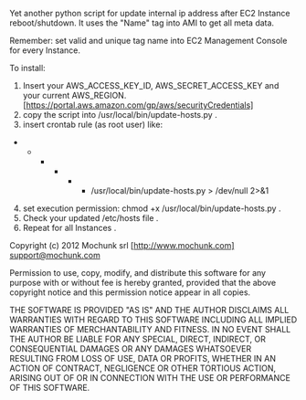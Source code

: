 Yet another python script for update internal ip address after EC2 Instance reboot/shutdown. 
It uses the "Name" tag into AMI to get all meta data.

Remember: set valid and unique tag name into EC2 Management Console for every Instance.

To install:

1) Insert your AWS_ACCESS_KEY_ID, AWS_SECRET_ACCESS_KEY and your current AWS_REGION. [https://portal.aws.amazon.com/gp/aws/securityCredentials]
2) copy the script into /usr/local/bin/update-hosts.py .
3) insert crontab rule (as root user) like: 
* * * * * * /usr/local/bin/update-hosts.py > /dev/null 2>&1 

4) set execution permission: chmod +x /usr/local/bin/update-hosts.py .
5) Check your updated /etc/hosts file .
6) Repeat for all Instances .


Copyright (c) 2012 Mochunk srl [http://www.mochunk.com] <support@mochunk.com>

Permission to use, copy, modify, and distribute this software for any
purpose with or without fee is hereby granted, provided that the above
copyright notice and this permission notice appear in all copies.

THE SOFTWARE IS PROVIDED "AS IS" AND THE AUTHOR DISCLAIMS ALL WARRANTIES
WITH REGARD TO THIS SOFTWARE INCLUDING ALL IMPLIED WARRANTIES OF
MERCHANTABILITY AND FITNESS. IN NO EVENT SHALL THE AUTHOR BE LIABLE FOR
ANY SPECIAL, DIRECT, INDIRECT, OR CONSEQUENTIAL DAMAGES OR ANY DAMAGES
WHATSOEVER RESULTING FROM LOSS OF USE, DATA OR PROFITS, WHETHER IN AN
ACTION OF CONTRACT, NEGLIGENCE OR OTHER TORTIOUS ACTION, ARISING OUT OF
OR IN CONNECTION WITH THE USE OR PERFORMANCE OF THIS SOFTWARE.


